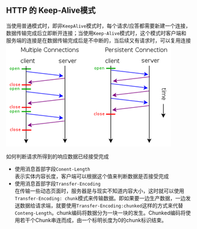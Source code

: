 ## HTTP 的 Keep-Alive模式
当使用普通模式时，即非`KeepAlive`模式时，每个请求/应答都需要新建一个连接，数据传输完成后立即断开连接；当使用`Keep-Alive`模式时，这个模式时客户端和服务端的连接是在数据传输完成后是不中断的，当后续又有请求时，可以复用连接
![](../image/keepalive.png)

如何判断请求所得到的响应数据已经接受完成
- 使用消息首部字段`Conent-Length`  
  表示实体内容长度，客户端可以根据这个值来判断数据是否接受完成
- 使用消息首部字段`Transfer-Encoding`  
  在传输一些动态页面时，服务器是与现实不知道内容大小，这时就可以使用`Transfer-Encoding: chunk`模式来传输数据。即如果要一边生产数据，一边发送数据给请求端，就要使用`Transfer-Encoding:chunked`这样的方式来代替`Conteng-Length`。chunk编码将数据分为一块一块的发生。Chunked编码将使用若干个Chunk串连而成，由一个标明长度为0的chunk标识结束。

